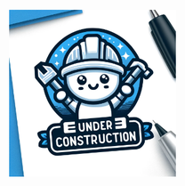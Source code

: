 <p align="center">
  <img src="./static/under-construction.webp" alt="under construction" width="300" style="display: block; margin-left: auto; margin-right: auto" />
</p>
